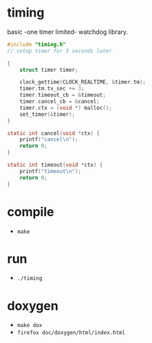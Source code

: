 # timing

basic -one timer limited- watchdog library.

```c
#include "timing.h"
// setup timer for 3 seconds later

{
	struct timer timer;

	clock_gettime(CLOCK_REALTIME, &timer.tm);
	timer.tm.tv_sec += 3;
	timer.timeout_cb = &timeout;
	timer.cancel_cb = &cancel;
	timer.ctx = (void *) malloc();
	set_timer(&timer);
}

static int cancel(void *ctx) {
	printf("cancel\n");
	return 0;
}

static int timeout(void *ctx) {
	printf("timeout\n");
	return 0;
}
```

# compile
* `make`

# run
* `./timing`

# doxygen

* `make dox`
* `firefox doc/doxygen/html/index.html`
